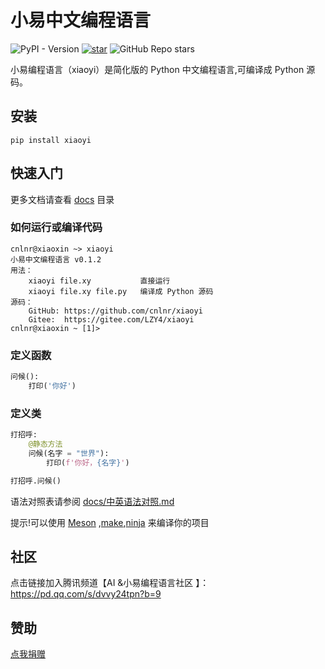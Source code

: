 # 小易中文编程语言

![PyPI - Version](https://img.shields.io/pypi/v/xiaoyi)
[![star](https://gitee.com/LZY4/xiaoyi/badge/star.svg?theme=white)](https://gitee.com/LZY4/xiaoyi/stargazers)
![GitHub Repo stars](https://img.shields.io/github/stars/cnlnr/xiaoyi)

小易编程语言（xiaoyi）是简化版的 Python 中文编程语言,可编译成 Python 源码。

## 安装

```shell
pip install xiaoyi
```

## 快速入门

更多文档请查看 [docs](https://gitee.com/LZY4/xiaoyi/blob/main/docs) 目录

### 如何运行或编译代码

```shell
cnlnr@xiaoxin ~> xiaoyi
小易中文编程语言 v0.1.2
用法：
    xiaoyi file.xy           直接运行
    xiaoyi file.xy file.py   编译成 Python 源码
源码：
    GitHub: https://github.com/cnlnr/xiaoyi
    Gitee:  https://gitee.com/LZY4/xiaoyi
cnlnr@xiaoxin ~ [1]> 
```

### 定义函数

```python
问候():
    打印('你好')
```

### 定义类

```python
打招呼:
    @静态方法
    问候(名字 = "世界"):
        打印(f'你好，{名字}')

打招呼.问候()
```

语法对照表请参阅 [docs/中英语法对照.md](https://gitee.com/LZY4/xiaoyi/blob/main/docs/%E4%B8%AD%E8%8B%B1%E8%AF%AD%E6%B3%95%E5%AF%B9%E7%85%A7.md)

提示!可以使用 [Meson](https://github.com/mesonbuild/meson) ,[make](https://www.make.com/),[ninja](https://github.com/ninja-build/ninja) 来编译你的项目

## 社区

点击链接加入腾讯频道【AI &小易编程语言社区 】：<https://pd.qq.com/s/dvvy24tpn?b=9>

## 赞助

[点我捐赠](jkm.jpeg)
